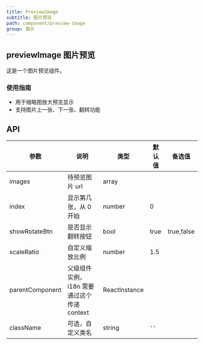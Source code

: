 ```yaml
---
title: PreviewImage
subtitle: 图片预览
path: component/preview-image
group: 展示
---
```


## previewImage 图片预览

这是一个图片预览组件。

### 使用指南

- 用于缩略图放大预览显示
- 支持图片上一张、下一张、翻转功能

## API

| 参数            | 说明                                        | 类型          | 默认值 | 备选值     |
| --------------- | ------------------------------------------- | ------------- | ------ | ---------- |
| images          | 待预览图片 url                              | array         |        |            |
| index           | 显示第几张，从 0 开始                       | number        | 0      |            |
| showRotateBtn   | 是否显示翻转按钮                            | bool          | true   | true,false |
| scaleRatio      | 自定义缩放比例                              | number        | 1.5    |            |
| parentComponent | 父级组件实例，i18n 需要通过这个传递 context | ReactInstance |        |            |
| className       | 可选，自定义类名                            | string        | `''`   |            |
